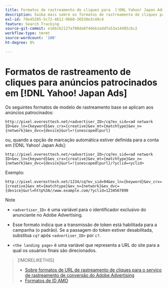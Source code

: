 ```yaml
---
title: Formatos de rastreamento de cliques para  [!DNL Yahoo! Japan Ads]
description: Saiba mais sobre os formatos de rastreamento de cliques para contas do  [!DNL Yahoo! Japan Ads] .
exl-id: 79e45205-5c72-4612-9b60-36538e3c48c4
feature: Search Tracking
source-git-commit: e16bc62127a708de8f4deb1eddfa53a14405cbc2
workflow-type: tm+mt
source-wordcount: '100'
ht-degree: 0%

---
```


# Formatos de rastreamento de cliques para anúncios patrocinados em [!DNL Yahoo! Japan Ads]

Os seguintes formatos de modelo de rastreamento base se aplicam aos anúncios patrocinados:

`http://pixel.everesttech.net/<advertiser_ID>/cq?ev_sid=<ad network ID>&ev_ln={keyword}&ev_crx={creative}&ev_mt={matchtype}&ev_n={network}&ev_dvc={device}&url=!{unescapedlpurl}`

ou, quando a opção de marcação automática estiver definida para a conta em [!DNL Yahoo! Japan Ads]:

`http://pixel.everesttech.net/<advertiser_ID>/cq?ev_sid=<ad network ID>&ev_ln={keyword}&ev_crx={creative}&ev_mt={matchtype}&ev_n={network}&ev_dvc={device}&url=!{unescapedlpurl}/?yclid=<yclid>`

Exemplo:

`http://pixel.everesttech.net/1234/cq?ev_sid=94&ev_ln={keyword}&ev_crx={creative}&ev_mt={matchtype}&ev_n={network}&ev_dvc={device}&url=http%3A//www.example.com/?yclid=1234567890`

>[!NOTE]
>
>* `<advertiser_ID>` é uma variável para o identificador exclusivo do anunciante no Adobe Advertising.
>
>* Esse formato indica que a transmissão de token está habilitada para a campanha (o padrão). Se a passagem do token estiver desabilitada, substitua `cq?` após `<advertiser_ID>` por `c?`.
>
>* `<the landing page>` é uma variável que representa a URL do site para a qual os usuários finais são direcionados.

>[!MORELIKETHIS]
>
>* [Sobre formatos de URL de rastreamento de cliques para o serviço de rastreamento de conversão do Adobe Advertising](formats-click-tracking-about.md)
>* [Formatos de ID AMO](/help/integrations/analytics/ids.md#amo-id-formats)
